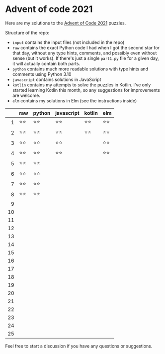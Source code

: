 # Advent of code 2021

Here are my solutions to the [Advent of Code 2021](https://adventofcode.com/2021) puzzles.

Structure of the repo:
- `input` contains the input files (not included in the repo)
- `raw` contains the exact Python code I had when I got the second star for that day, without any type hints, comments, and possibly even without sense (but it works). If there's just a single `part1.py` file for a given day, it will actually contain both parts.
- `python` contains much more readable solutions with type hints and comments using Python 3.10
- `javascript` contains solutions in JavaScript
- `kotlin` contains my attempts to solve the puzzles in Kotlin. I've only started learning Kotlin this month, so any suggestions for improvements are welcome.
- `elm` contains my solutions in Elm (see the instructions inside)

|     | raw  | python | javascript | kotlin | elm |
| --: | ---- | ------ | ---------- | ------ | --- |
|   1 | ⭐⭐   | ⭐⭐     | ⭐⭐         | ⭐⭐     | ⭐⭐  |
|   2 | ⭐⭐   | ⭐⭐     | ⭐⭐         | ⭐⭐     | ⭐⭐  |
|   3 | ⭐⭐   | ⭐⭐     | ⭐⭐         |        | ⭐⭐  |
|   4 | ⭐⭐   | ⭐⭐     | ⭐⭐         |        | ⭐⭐  |
|   5 | ⭐⭐   | ⭐⭐     |            |        |     |
|   6 | ⭐⭐   | ⭐⭐     |            |        |     |
|   7 | ⭐⭐   | ⭐⭐     |            |        |     |
|   8 | ⭐⭐   | ⭐⭐     |            |        |     |
|   9 |      |        |            |        |     |
|  10 |      |        |            |        |     |
|  11 |      |        |            |        |     |
|  12 |      |        |            |        |     |
|  13 |      |        |            |        |     |
|  14 |      |        |            |        |     |
|  15 |      |        |            |        |     |
|  16 |      |        |            |        |     |
|  17 |      |        |            |        |     |
|  18 |      |        |            |        |     |
|  19 |      |        |            |        |     |
|  20 |      |        |            |        |     |
|  21 |      |        |            |        |     |
|  22 |      |        |            |        |     |
|  23 |      |        |            |        |     |
|  24 |      |        |            |        |     |
|  25 |      |        |            |        |     |

Feel free to start a discussion if you have any questions or suggestions.
